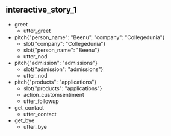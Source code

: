 ## interactive_story_1
* greet
    - utter_greet
* pitch{"person_name": "Beenu", "company": "Collegedunia"}
    - slot{"company": "Collegedunia"}
    - slot{"person_name": "Beenu"}
    - utter_nod
* pitch{"admission": "admissions"}
    - slot{"admission": "admissions"}
    - utter_nod
* pitch{"products": "applications"}
    - slot{"products": "applications"}
    - action_customsentiment
    - utter_followup
* get_contact
    - utter_contact
* get_bye
    - utter_bye
